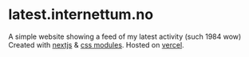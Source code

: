 # latest.internettum.no

A simple website showing a feed of my latest activity (such 1984 wow)  
Created with [nextjs](https://nextjs.org/) & [css modules](https://nextjs.org/docs/app/building-your-application/styling/css#css-modules). Hosted on [vercel](https://vercel.com/).
